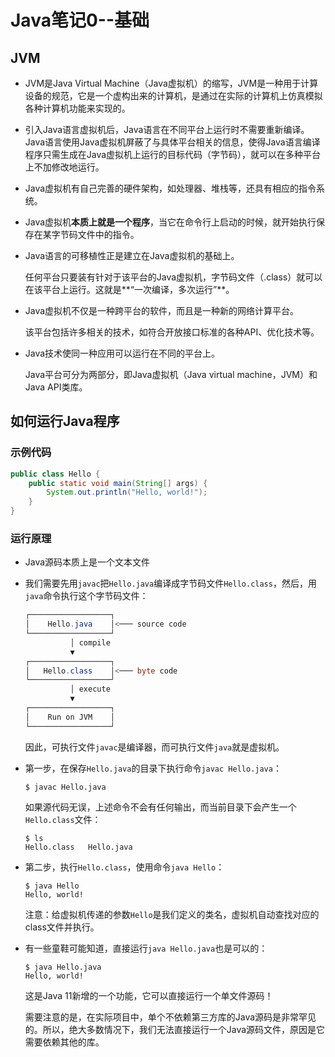 # Java笔记0--基础

## JVM

+ JVM是Java Virtual Machine（Java虚拟机）的缩写，JVM是一种用于计算设备的规范，它是一个虚构出来的计算机，是通过在实际的计算机上仿真模拟各种计算机功能来实现的。

+ 引入Java语言虚拟机后，Java语言在不同平台上运行时不需要重新编译。Java语言使用Java虚拟机屏蔽了与具体平台相关的信息，使得Java语言编译程序只需生成在Java虚拟机上运行的目标代码（字节码），就可以在多种平台上不加修改地运行。

+ Java虚拟机有自己完善的硬件架构，如处理器、堆栈等，还具有相应的指令系统。

+ Java虚拟机**本质上就是一个程序**，当它在命令行上启动的时候，就开始执行保存在某字节码文件中的指令。

+ Java语言的可移植性正是建立在Java虚拟机的基础上。

  任何平台只要装有针对于该平台的Java虚拟机，字节码文件（.class）就可以在该平台上运行。这就是**“一次编译，多次运行”**。

+ Java虚拟机不仅是一种跨平台的软件，而且是一种新的网络计算平台。

  该平台包括许多相关的技术，如符合开放接口标准的各种API、优化技术等。

+ Java技术使同一种应用可以运行在不同的平台上。

  Java平台可分为两部分，即Java虚拟机（Java virtual machine，JVM）和Java API类库。

## 如何运行Java程序

### 示例代码

```java
public class Hello {
    public static void main(String[] args) {
        System.out.println("Hello, world!");
    }
}
```

### 运行原理

+ Java源码本质上是一个文本文件

+ 我们需要先用`javac`把`Hello.java`编译成字节码文件`Hello.class`，然后，用`java`命令执行这个字节码文件：

  ```java
  ┌──────────────────┐
  │    Hello.java    │<─── source code
  └──────────────────┘
            │ compile
            ▼
  ┌──────────────────┐
  │   Hello.class    │<─── byte code
  └──────────────────┘
            │ execute
            ▼
  ┌──────────────────┐
  │    Run on JVM    │
  └──────────────────┘
  ```

  因此，可执行文件`javac`是编译器，而可执行文件`java`就是虚拟机。

+ 第一步，在保存`Hello.java`的目录下执行命令`javac Hello.java`：

  ```shell
  $ javac Hello.java
  ```

  如果源代码无误，上述命令不会有任何输出，而当前目录下会产生一个`Hello.class`文件：

  ```shell
  $ ls
  Hello.class	Hello.java
  ```

+ 第二步，执行`Hello.class`，使用命令`java Hello`：

  ```shell
  $ java Hello
  Hello, world!
  ```

  注意：给虚拟机传递的参数`Hello`是我们定义的类名，虚拟机自动查找对应的class文件并执行。

+ 有一些童鞋可能知道，直接运行`java Hello.java`也是可以的：

  ```shell
  $ java Hello.java 
  Hello, world!
  ```

  这是Java 11新增的一个功能，它可以直接运行一个单文件源码！

  需要注意的是，在实际项目中，单个不依赖第三方库的Java源码是非常罕见的。所以，绝大多数情况下，我们无法直接运行一个Java源码文件，原因是它需要依赖其他的库。